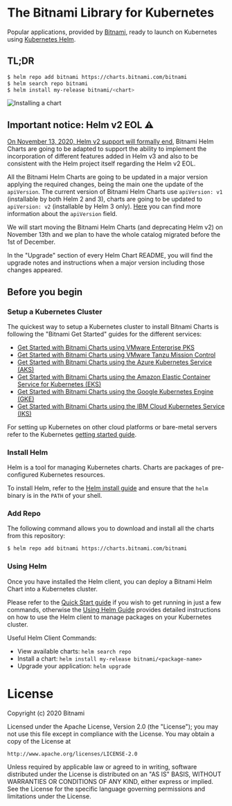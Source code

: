 # The Bitnami Library for Kubernetes

Popular applications, provided by [Bitnami](https://bitnami.com), ready to launch on Kubernetes using [Kubernetes Helm](https://github.com/helm/helm).

## TL;DR

```bash
$ helm repo add bitnami https://charts.bitnami.com/bitnami
$ helm search repo bitnami
$ helm install my-release bitnami/<chart>
```

![Installing a chart](demo.gif)

## Important notice: Helm v2 EOL :warning:

[On November 13, 2020, Helm v2 support will formally end](https://github.com/helm/charts#status-of-the-project), Bitnami Helm Charts are going to be adapted to support the ability to implement the incorporation of different features added in Helm v3 and also to be consistent with the Helm project itself regarding the Helm v2 EOL.

All the Bitnami Helm Charts are going to be updated in a major version applying the required changes, being the main one the update of the `apiVersion`. The current version of Bitnami Helm Charts use `apiVersion: v1` (installable by both Helm 2 and 3), charts are going to be updated to `apiVersion: v2` (installable by Helm 3 only). [Here](https://helm.sh/docs/topics/charts/#the-apiversion-field) you can find more information about the `apiVersion` field.

We will start moving the Bitnami Helm Charts (and deprecating Helm v2) on November 13th and we plan to have the whole catalog migrated before the 1st of December.

In the "Upgrade" section of every Helm Chart README, you will find the upgrade notes and instructions when a major version including those changes appeared.

## Before you begin

### Setup a Kubernetes Cluster

The quickest way to setup a Kubernetes cluster to install Bitnami Charts is following the "Bitnami Get Started" guides for the different services:

- [Get Started with Bitnami Charts using VMware Enterprise PKS](https://docs.bitnami.com/kubernetes/get-started-charts-pks/)
- [Get Started with Bitnami Charts using VMware Tanzu Mission Control](https://docs.bitnami.com/tutorials/tanzu-mission-control-get-started/)
- [Get Started with Bitnami Charts using the Azure Kubernetes Service (AKS)](https://docs.bitnami.com/kubernetes/get-started-aks/)
- [Get Started with Bitnami Charts using the Amazon Elastic Container Service for Kubernetes (EKS)](https://docs.bitnami.com/kubernetes/get-started-eks/)
- [Get Started with Bitnami Charts using the Google Kubernetes Engine (GKE)](https://docs.bitnami.com/kubernetes/get-started-gke/)
- [Get Started with Bitnami Charts using the IBM Cloud Kubernetes Service (IKS)](https://docs.bitnami.com/kubernetes/get-started-charts-iks/)

For setting up Kubernetes on other cloud platforms or bare-metal servers refer to the Kubernetes [getting started guide](http://kubernetes.io/docs/getting-started-guides/).

### Install Helm

Helm is a tool for managing Kubernetes charts. Charts are packages of pre-configured Kubernetes resources.

To install Helm, refer to the [Helm install guide](https://github.com/helm/helm#install) and ensure that the `helm` binary is in the `PATH` of your shell.

### Add Repo

The following command allows you to download and install all the charts from this repository:

```bash
$ helm repo add bitnami https://charts.bitnami.com/bitnami
```

### Using Helm

Once you have installed the Helm client, you can deploy a Bitnami Helm Chart into a Kubernetes cluster.

Please refer to the [Quick Start guide](https://helm.sh/docs/intro/quickstart/) if you wish to get running in just a few commands, otherwise the [Using Helm Guide](https://helm.sh/docs/intro/using_helm/) provides detailed instructions on how to use the Helm client to manage packages on your Kubernetes cluster.

Useful Helm Client Commands:
* View available charts: `helm search repo`
* Install a chart: `helm install my-release bitnami/<package-name>`
* Upgrade your application: `helm upgrade`

# License

Copyright (c) 2020 Bitnami

Licensed under the Apache License, Version 2.0 (the "License");
you may not use this file except in compliance with the License.
You may obtain a copy of the License at

    http://www.apache.org/licenses/LICENSE-2.0

Unless required by applicable law or agreed to in writing, software
distributed under the License is distributed on an "AS IS" BASIS,
WITHOUT WARRANTIES OR CONDITIONS OF ANY KIND, either express or implied.
See the License for the specific language governing permissions and
limitations under the License.
